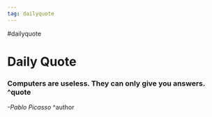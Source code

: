 ```yaml
---
tag: dailyquote
---
```


#dailyquote

# Daily Quote

### Computers are useless. They can only give you answers. ^quote
*-Pablo Picasso* ^author
